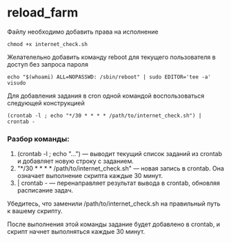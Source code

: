 # reload_farm

Файлу необходимо добавить права на исполнение

`chmod +x internet_check.sh`

Желателельно добавить команду reboot для текущего пользователя в доступ без запроса пароля

`echo "$(whoami) ALL=NOPASSWD: /sbin/reboot" | sudo EDITOR='tee -a' visudo`

Для добавления задания в cron одной командой воспользоваться следующей конструкцией

`(crontab -l ; echo "*/30 * * * * /path/to/internet_check.sh") | crontab -`

### Разбор команды:
1. (crontab -l ; echo "...") — выводит текущий список заданий из crontab и добавляет новую строку с заданием.
2. "*/30 * * * * /path/to/internet_check.sh" — новая запись в crontab. Она означает выполнение скрипта каждые 30 минут.
3. | crontab - — перенаправляет результат вывода в crontab, обновляя расписание задач.

Убедитесь, что заменили /path/to/internet_check.sh на правильный путь к вашему скрипту.

После выполнения этой команды задание будет добавлено в crontab, и скрипт начнет выполняться каждые 30 минут.
